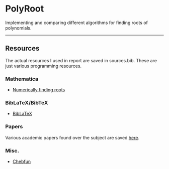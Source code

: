 # PolyRoot
Implementing and comparing different algorithms for finding roots of polynomials.

---

## Resources
The actual resources I used in report are saved in sources.bib.
These are just various programming resources.

### Mathematica
* [Numerically finding roots](https://reference.wolfram.com/language/tutorial/NumericalRootFinding.html)

### BibLaTeX/BibTeX
* [BibLaTeX](https://www.sharelatex.com/learn/Bibliography_management_in_LaTeX#Reference_guide)

### Papers
Various academic papers found over the subject are saved [here](https://www.dropbox.com/sh/e8a5k5idczoh029/AAAZhk3DjnDra5GlLcDcdwrBa?dl=0).

### Misc.
* [Chebfun](http://www.chebfun.org/examples/roots/ComplexRoots.html)